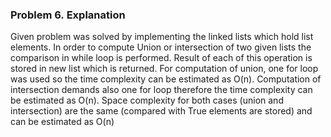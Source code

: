 ### Problem 6. Explanation ###

Given problem was solved by implementing the linked lists which hold list elements. In order to compute Union or intersection of two given lists the comparison in while loop is performed.
Result of each of this operation is stored in new list which is returned. For computation of union, one for loop was used so the time complexity can be estimated as O(n).
Computation of intersection demands also one for loop therefore the time complexity can be estimated as O(n).
Space complexity for both cases (union and intersection) are the same (compared with True elements are stored) and can be estimated as O(n)